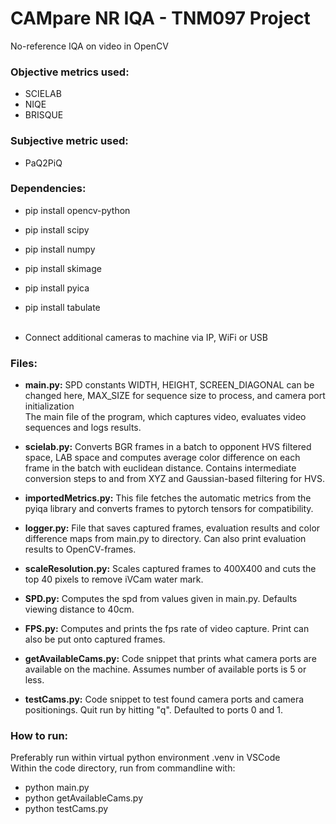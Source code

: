 # CAMpare NR IQA - TNM097 Project
No-reference IQA on video in OpenCV

### Objective metrics used: 
- SCIELAB
- NIQE
- BRISQUE

### Subjective metric used: 
- PaQ2PiQ

### Dependencies: 
- pip install opencv-python 
- pip install scipy
- pip install numpy 
- pip install skimage
- pip install pyica
- pip install tabulate
<br><br>

- Connect additional cameras to machine via IP, WiFi or USB 

### Files: 
- **main.py:** SPD constants WIDTH, HEIGHT, SCREEN_DIAGONAL can be changed here, MAX_SIZE for sequence size to process, and camera port initialization <br> The main file of the program, which captures video, evaluates video sequences and logs results. 
- **scielab.py:** Converts BGR frames in a batch to opponent HVS filtered space, LAB space and computes average color difference on each frame in the batch with euclidean distance. Contains intermediate conversion steps to and from XYZ and Gaussian-based filtering for HVS. 
- **importedMetrics.py:** This file fetches the automatic metrics from the pyiqa library and converts frames to pytorch tensors for compatibility.  
- **logger.py:** File that saves captured frames, evaluation results and color difference maps from main.py to directory. Can also print evaluation results to OpenCV-frames. 
- **scaleResolution.py:** Scales captured frames to 400X400 and cuts the top 40 pixels to remove iVCam water mark. 
- **SPD.py:** Computes the spd from values given in main.py. Defaults viewing distance to 40cm. 
- **FPS.py:** Computes and prints the fps rate of video capture. Print can also be put onto captured frames. <br>

- **getAvailableCams.py:** Code snippet that prints what camera ports are available on the machine. Assumes number of available ports is 5 or less.
- **testCams.py:** Code snippet to test found camera ports and camera positionings. Quit run by hitting "q". Defaulted to ports 0 and 1. 


### How to run: <br>
Preferably run within virtual python environment .venv in VSCode<br>
Within the code directory, run from commandline with: 
- python main.py
- python getAvailableCams.py
- python testCams.py


